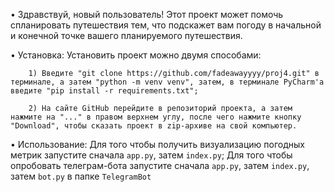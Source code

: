• Здравствуй, новый пользователь! Этот проект может помочь спланировать путешествия тем, что подскажет вам погоду в начальной и конечной точке вашего планируемого путешествия.

• Установка:
    Установить проект можно двумя способами:
    
        1) Введите "git clone https://github.com/fadeawayyyy/proj4.git" в терминале, а затем "python -m venv venv", затем, в терминале PyCharm'a введите "pip install -r requirements.txt";
        
        2) На сайте GitHub перейдите в репозиторий проекта, а затем нажмите на "..." в правом верхнем углу, после чего нажмите кнопку "Download", чтобы сказать проект в zip-архиве на свой компьютер.

• Использование:
    Для того чтобы получить визуализацию погодных метрик запустите сначала `app.py`, затем `index.py`;
    Для того чтобы опробовать телеграм-бота запустите сначала `app.py`, затем `index.py`, затем `bot.py` в папке `TelegramBot`

